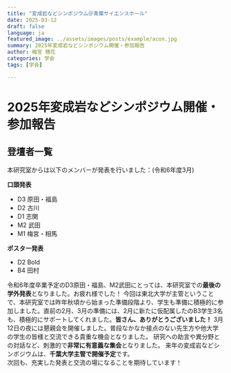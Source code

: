 ```yaml
---
title: "変成岩などシンポジウム＠青葉サイエンスホール"
date: 2025-03-12
draft: false
language: ja
featured_image: ../assets/images/posts/example/acon.jpg
summary: 2025年変成岩などシンポジウム開催・参加報告
author: 梅宮 穂花
categories: 学会
tags: [学会]

---
```


# 2025年変成岩などシンポジウム開催・参加報告

## 登壇者一覧

本研究室からは以下のメンバーが発表を行いました：(令和6年度3月)

**口頭発表**  
- D3 原田・福島  
- D2 古川  
- D1 志関  
- M2 武田  
- M1 梅宮・相馬

**ポスター発表**  
- D2 Bold  
- B4 田村

令和6年度卒業予定のD3原田・福島、M2武田にとっては、本研究室での**最後の学外発表**となりました。お疲れ様でした！
今回は東北大学が主管ということで、本研究室では昨年秋頃から始まった準備段階より、学生も準備に積極的に参加しました。直前の2月、3月の準備には、2月に新たに仮配属したのB3学生3名も、積極的にサポートしてくれました。**皆さん、ありがとうございました！**
3月12日の夜には懇親会を開催しました。普段なかなか接点のない先生方や他大学の学生の皆様と交流できる貴重な機会となりました。  研究への助言や異分野との対話など、刺激的で**非常に有意義な集会**となりました。
来年の変成岩などシンポジウムは、**千葉大学主管で開催予定**です。  
次回も、充実した発表と交流の場になることを期待しています！